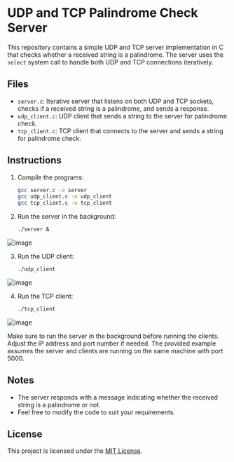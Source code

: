 # UDP and TCP Palindrome Check Server

This repository contains a simple UDP and TCP server implementation in C that checks whether a received string is a palindrome. The server uses the `select` system call to handle both UDP and TCP connections iteratively.

## Files

- `server.c`: Iterative server that listens on both UDP and TCP sockets, checks if a received string is a palindrome, and sends a response.
- `udp_client.c`: UDP client that sends a string to the server for palindrome check.
- `tcp_client.c`: TCP client that connects to the server and sends a string for palindrome check.

## Instructions

1. Compile the programs:

    ```bash
    gcc server.c -o server
    gcc udp_client.c -o udp_client
    gcc tcp_client.c -o tcp_client
    ```

2. Run the server in the background:

    ```bash
    ./server &
    ```
![image](https://github.com/arnabnath01/Tcp-udp-client-handler/assets/98618274/52ea9f1d-0e47-46ee-a919-205115c27edb)

    

3. Run the UDP client:

    ```bash
    ./udp_client
    ```
![image](https://github.com/arnabnath01/Tcp-udp-client-handler/assets/98618274/7a5cb99b-17fb-4aa4-abf1-860f2e8730d7)

4. Run the TCP client:

    ```bash
    ./tcp_client
    ```
![image](https://github.com/arnabnath01/Tcp-udp-client-handler/assets/98618274/6ff9d8ad-1797-4e11-949d-c422547a9bd0)

Make sure to run the server in the background before running the clients. Adjust the IP address and port number if needed. The provided example assumes the server and clients are running on the same machine with port 5000.

## Notes

- The server responds with a message indicating whether the received string is a palindrome or not.
- Feel free to modify the code to suit your requirements.

## License

This project is licensed under the [MIT License](LICENSE).

